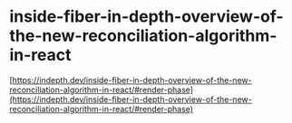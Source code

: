 # inside-fiber-in-depth-overview-of-the-new-reconciliation-algorithm-in-react

[https://indepth.dev/inside-fiber-in-depth-overview-of-the-new-reconciliation-algorithm-in-react/#render-phase](https://indepth.dev/inside-fiber-in-depth-overview-of-the-new-reconciliation-algorithm-in-react/#render-phase)
